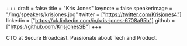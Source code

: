 +++
draft = false
title = "Kris Jones"
keynote = false
speakerimage = "/img/speakers/krisjones.jpg"
twitter = ["https://twitter.com/Krisjones4"]
linkedin = ["https://uk.linkedin.com/in/kris-jones-6708a95b"]
github = ["https://github.com/KrisjonesSB"]
+++

CTO at Secure Broadcast. Passionate about Tech and Product.
